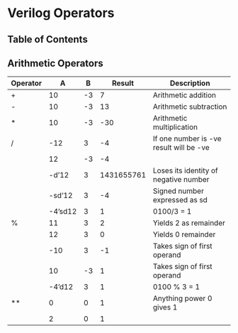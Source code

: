 # Verilog Operators

## Table of Contents

## Arithmetic Operators

| Operator | A       | B  | Result     | Description                             |
|----------|---------|----|------------|-----------------------------------------|
| +        | 10      | -3 | 7          | Arithmetic addition                     |
| -        | 10      | -3 | 13         | Arithmetic subtraction                  |
| *        | 10      | -3 | -30        | Arithmetic multiplication               |
| /        | -12     | 3  | -4         | If one number is -ve result will be -ve |
|          | 12      | -3 | -4         |                                         |
|          | -d’12   | 3  | 1431655761 | Loses its identity of negative number   |
|          | -sd’12  | 3  | -4         | Signed number expressed as sd           |
|          | -4’sd12 | 3  | 1          | 0100/3 = 1                              |
| %        | 11      | 3  | 2          | Yields 2 as remainder                   |
|          | 12      | 3  | 0          | Yields 0 remainder                      |
|          | -10     | 3  | -1         | Takes sign of first operand             |
|          | 10      | -3 | 1          | Takes sign of first operand             |
|          | -4’d12  | 3  | 1          | 0100 % 3 = 1                            |
| **       | 0       | 0  | 1          | Anything power 0 gives 1                |
|          | 2       | 0  | 1          |                                         |

